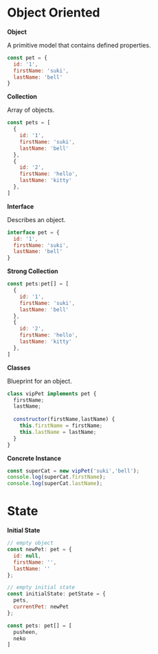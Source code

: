 # Object Oriented

**Object**

A primitive model that contains defined properties.

```js
const pet = {
  id: '1',
  firstName: 'suki',
  lastName: 'bell'
}
```

**Collection**

Array of objects.

```js
const pets = [
  {
    id: '1',
    firstName: 'suki',
    lastName: 'bell'
  },
  {
    id: '2',
    firstName: 'hello',
    lastName: 'kitty'
  },
] 
```

**Interface**

Describes an object.

```js
interface pet = {
  id: '1',
  firstName: 'suki',
  lastName: 'bell'
}
```

**Strong Collection**

```js
const pets:pet[] = [
  {
    id: '1',
    firstName: 'suki',
    lastName: 'bell'
  },
  {
    id: '2',
    firstName: 'hello',
    lastName: 'kitty'
  },
] 
```

**Classes**

Blueprint for an object.

```js
class vipPet implements pet {
  firstName;
  lastName;
  
  constructor(firstName,lastName) {
    this.firstName = firstName;
    this.lastName = lastName;
  }
}
```

**Concrete Instance**

```js
const superCat = new vipPet('suki','bell');
console.log(superCat.firstName);
console.log(superCat.lastName);
```

# State

**Initial State**

```js
// empty object
const newPet: pet = {
  id: null,
  firstName: '',
  lastName: ''
};

// empty initial state
const initialState: petState = {
  pets,
  currentPet: newPet
};
```

```js
const pets: pet[] = [
  pusheen,
  neko
]
```

